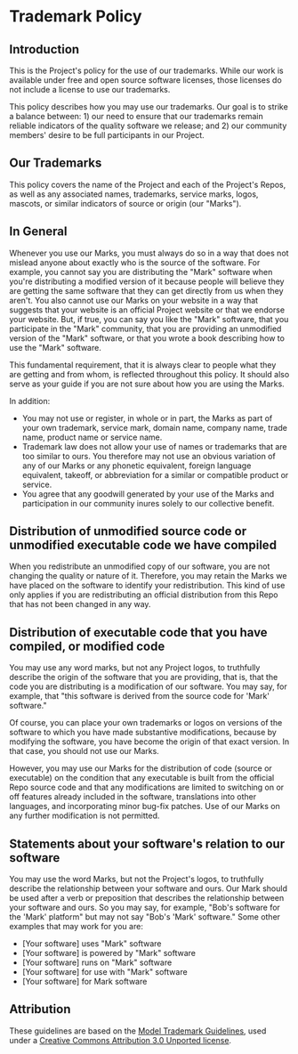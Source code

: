 # Trademark Policy

## Introduction

This is the Project's policy for the use of our trademarks. While our work
is available under free and open source software licenses, those licenses do not
include a license to use our trademarks.

This policy describes how you may use our trademarks.  Our goal is to strike a
balance between: 1) our need to ensure that our trademarks remain reliable
indicators of the quality software we release; and 2) our community members'
desire to be full participants in our Project.

## Our Trademarks

This policy covers the name of the Project and each of the Project's
Repos, as well as any associated names, trademarks, service marks, logos,
mascots, or similar indicators of source or origin (our "Marks").

## In General

Whenever you use our Marks, you must always do so in a way that does not mislead
anyone about exactly who is the source of the software. For example, you cannot
say you are distributing the "Mark" software when you're distributing a modified
version of it because people will believe they are getting the same software
that they can get directly from us when they aren't. You also cannot use our
Marks on your website in a way that suggests that your website is an official
Project website or that we endorse your website. But, if true, you can say
you like the "Mark" software, that you participate in the "Mark" community, that
you are providing an unmodified version of the "Mark" software, or that you
wrote a book describing how to use the "Mark" software.

This fundamental requirement, that it is always clear to people what they are
getting and from whom, is reflected throughout this policy. It should also serve
as your guide if you are not sure about how you are using the Marks.

In addition:

* You may not use or register, in whole or in part, the Marks as part of your
  own trademark, service mark, domain name, company name, trade name, product
  name or service name.
* Trademark law does not allow your use of names or trademarks that are too
  similar to ours. You therefore may not use an obvious variation of any of our
  Marks or any phonetic equivalent, foreign language equivalent, takeoff, or
  abbreviation for a similar or compatible product or service.
* You agree that any goodwill generated by your use of the Marks and
  participation in our community inures solely to our collective benefit.

## Distribution of unmodified source code or unmodified executable code we have compiled

When you redistribute an unmodified copy of our software, you are not changing
the quality or nature of it. Therefore, you may retain the Marks we have placed
on the software to identify your redistribution. This kind of use only applies
if you are redistributing an official distribution from this Repo that has
not been changed in any way.

## Distribution of executable code that you have compiled, or modified code

You may use any word marks, but not any Project logos, to truthfully
describe the origin of the software that you are providing, that is, that the
code you are distributing is a modification of our software. You may say, for
example, that "this software is derived from the source code for 'Mark'
software."

Of course, you can place your own trademarks or logos on versions of the
software to which you have made substantive modifications, because by modifying
the software, you have become the origin of that exact version. In that case,
you should not use our Marks.

However, you may use our Marks for the distribution of code (source or
executable) on the condition that any executable is built from the official
Repo source code and that any modifications are limited to switching on or
off features already included in the software, translations into other
languages, and incorporating minor bug-fix patches. Use of our Marks on any
further modification is not permitted.

## Statements about your software's relation to our software

You may use the word Marks, but not the Project's logos, to truthfully
describe the relationship between your software and ours. Our Mark should be
used after a verb or preposition that describes the relationship between your
software and ours. So you may say, for example, "Bob's software for the 'Mark'
platform" but may not say "Bob's 'Mark' software." Some other examples that may
work for you are:

* [Your software] uses "Mark" software
* [Your software] is powered by "Mark" software
* [Your software] runs on "Mark" software
* [Your software] for use with "Mark" software
* [Your software] for Mark software

## Attribution

These guidelines are based on the [Model Trademark Guidelines], used under a
[Creative Commons Attribution 3.0 Unported license].

[Model Trademark Guidelines]: http://www.modeltrademarkguidelines.org
[Creative Commons Attribution 3.0 Unported license]: https://creativecommons.org/licenses/by/3.0/deed.en_US
